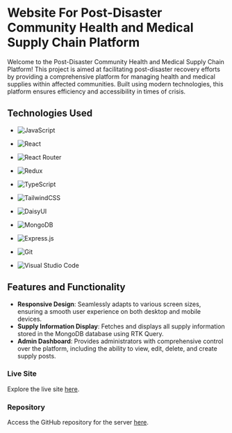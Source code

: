

# Website For Post-Disaster Community Health and Medical Supply Chain Platform

Welcome to the Post-Disaster Community Health and Medical Supply Chain Platform! This project is aimed at facilitating post-disaster recovery efforts by providing a comprehensive platform for managing health and medical supplies within affected communities. Built using modern technologies, this platform ensures efficiency and accessibility in times of crisis.

## Technologies Used




*  ![JavaScript](https://img.shields.io/badge/javascript-%23323330.svg?style=for-the-badge&logo=javascript&logoColor=%23F7DF1E) 
*  ![React](https://img.shields.io/badge/react-%2320232a.svg?style=for-the-badge&logo=react&logoColor=%2361DAFB)
*  ![React Router](https://img.shields.io/badge/React_Router-CA4245?style=for-the-badge&logo=react-router&logoColor=white)
*  ![Redux](https://img.shields.io/badge/redux-%23593d88.svg?style=for-the-badge&logo=redux&logoColor=white)
*  ![TypeScript](https://img.shields.io/badge/typescript-%23007ACC.svg?style=for-the-badge&logo=typescript&logoColor=white)
*  ![TailwindCSS](https://img.shields.io/badge/tailwindcss-%2338B2AC.svg?style=for-the-badge&logo=tailwind-css&logoColor=white)
*  ![DaisyUI](https://img.shields.io/badge/daisyui-5A0EF8?style=for-the-badge&logo=daisyui&logoColor=white)
*  ![MongoDB](https://img.shields.io/badge/MongoDB-%234ea94b.svg?style=for-the-badge&logo=mongodb&logoColor=white)
*  ![Express.js](https://img.shields.io/badge/express.js-%23404d59.svg?style=for-the-badge&logo=express&logoColor=%2361DAFB)

*  ![Git](https://img.shields.io/badge/git-%23F05033.svg?style=for-the-badge&logo=git&logoColor=white)
*  ![Visual Studio Code](https://img.shields.io/badge/Visual%20Studio%20Code-0078d7.svg?style=for-the-badge&logo=visual-studio-code&logoColor=white)



## Features and Functionality

* **Responsive Design**: Seamlessly adapts to various screen sizes, ensuring a smooth user experience on both desktop and mobile devices.
* **Supply Information Display**: Fetches and displays all supply information stored in the MongoDB database using RTK Query.
* **Admin Dashboard**: Provides administrators with comprehensive control over the platform, including the ability to view, edit, delete, and create supply posts.

### Live Site

Explore the live site [here](https://assignment-7-level-2.netlify.app/).

### Repository

Access the GitHub repository for the server [here](https://github.com/shafik720/Server-for-Advanced-Frontend-Assignment---7-Health-Medical-Supply-Chain).



